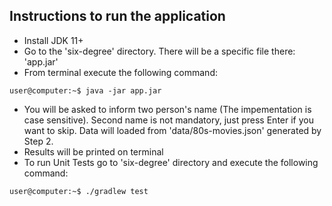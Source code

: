 ## Instructions to run the application

- Install JDK 11+
- Go to the 'six-degree' directory. There will be a specific file there: 'app.jar'
- From terminal execute the following command:
```console
user@computer:~$ java -jar app.jar
```

- You will be asked to inform two person's name (The impementation is case sensitive). Second name is not mandatory, just press Enter if you want to skip. Data will loaded from 'data/80s-movies.json' generated by Step 2.
- Results will be printed on terminal
- To run Unit Tests go to 'six-degree' directory and execute the following command:
```console
user@computer:~$ ./gradlew test
```